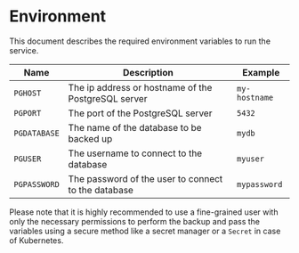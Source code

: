 # Environment

This document describes the required environment variables to run the service.

| Name         | Description                                         | Example       |
| ------------ | --------------------------------------------------- | ------------- |
| `PGHOST`     | The ip address or hostname of the PostgreSQL server | `my-hostname` |
| `PGPORT`     | The port of the PostgreSQL server                   | `5432`        |
| `PGDATABASE` | The name of the database to be backed up            | `mydb`        |
| `PGUSER`     | The username to connect to the database             | `myuser`      |
| `PGPASSWORD` | The password of the user to connect to the database | `mypassword`  |

Please note that it is highly recommended to use a fine-grained user with only the necessary permissions to perform the backup and pass the variables using a secure method like a secret manager or a `Secret` in case of Kubernetes.